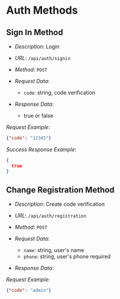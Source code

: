 Auth Methods
====================

Sign In Method
--------------

 - *Description*: Login
 - *URL*: `/api/auth/signin`
 - *Method*: `POST`
 - *Request Data*:

    * `code`: string, code verification


 - *Response Data*:

    * true or false

*Request Example*:

```json
{"code": "12345"}
```

*Success Response Example*:

```json
{
  true
}
```

Change Registration Method
--------------------------

 - *Description*: Create code verification
 - *URL*: `/api/auth/registration`
 - *Method*: `POST`
 - *Request Data*:

    * `name`: string, user's name
    * `phone`: string, user's phone required


 - *Response Data*:

*Request Example*:

```json
{"code": "admin"}
```
